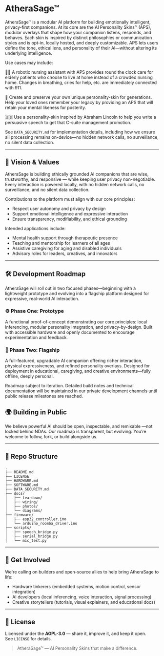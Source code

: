 

# AtheraSage™

AtheraSage™ is a modular AI platform for building emotionally intelligent, privacy-first companions. At its core are the AI Personality Skins™ (APS), modular overlays that shape how your companion listens, responds, and behaves. Each skin is inspired by distinct philosophies or communication styles and is opt-in, locally hosted, and deeply customizable. APS lets users define the tone, ethical lens, and personality of their AI—without altering its underlying intelligence. 

Use cases may include: 

👩‍⚕️️ A robotic nursing assistant with APS provides round the clock care for elderly patients who choose to live at home instead of a crowded nursing home. Changes in breathing, cries for help, etc. are immediately connected with 911. 

🧠️ Create and preserve your own unique personality-skin for generations. Help your loved ones remember your legacy by providing an APS that will retain your mental likeness for posterity. 

🇺🇸️ Use a personality-skin inspired by Abraham Lincoln to help you write a persuasive speech to get that C-suite management promotion.

See `DATA_SECURITY.md` for implementation details, including how we ensure all processing remains on-device—no hidden network calls, no surveillance, no silent data collection.

---
## 🎯 Vision & Values

AtheraSage is building ethically grounded AI companions that are wise, trustworthy, and responsive — while keeping user privacy non-negotiable. Every interaction is powered locally, with no hidden network calls, no surveillance, and no silent data collection.

Contributions to the platform must align with our core principles:
- Respect user autonomy and privacy by design
- Support emotional intelligence and expressive interaction
- Ensure transparency, modifiability, and ethical grounding

Intended applications include:
- Mental health support through therapeutic presence
- Teaching and mentorship for learners of all ages
- Assistive caregiving for aging and disabled individuals
- Advisory roles for leaders, creatives, and innovators
---

## 🛠️ Development Roadmap

AtheraSage will roll out in two focused phases—beginning with a lightweight prototype and evolving into a flagship platform designed for expressive, real-world AI interaction.

### ⚙️ Phase One: Prototype
A functional proof-of-concept demonstrating our core principles: local inferencing, modular personality integration, and privacy-by-design. Built with accessible hardware and openly documented to encourage experimentation and feedback.

### 🚀 Phase Two: Flagship
A full-featured, upgradable AI companion offering richer interaction, physical expressiveness, and refined personality overlays. Designed for deployment in educational, caregiving, and creative environments—fully offline, deeply personal.

Roadmap subject to iteration. Detailed build notes and technical documentation will be maintained in our private development channels until public release milestones are reached.

## 🌍 Building in Public

We believe powerful AI should be open, inspectable, and  remixable —not locked behind NDAs. Our roadmap is transparent, but evolving. You’re welcome to follow, fork, or build alongside us.

---

## 📁 Repo Structure
```
.
├── README.md
├── LICENSE
├── HARDWARE.md
├── SOFTWARE.md
├── DATA_SECURITY.md
├── docs/
│   ├── teardown/
│   ├── wiring/
│   ├── photos/
│   └── diagrams/
├── firmware/
│   ├── esp32_controller.ino
│   └── arduino_roomba_driver.ino
├── scripts/
│   ├── speech_bridge.py
│   ├── serial_bridge.py
│   └── mic_test.py
```

---

## 🤝 Get Involved
We're calling on builders and open-source allies to help bring AtheraSage to life:

- Hardware tinkerers (embedded systems, motion control, sensor integration)
- AI developers (local inferencing, voice interaction, signal processing)
- Creative storytellers (tutorials, visual explainers, and educational docs)

---

## 📄 License

Licensed under the **AGPL-3.0** — share it, improve it, and keep it open.  
See `LICENSE` for details.



> AtheraSage™ — AI Personality Skins that make a difference. 
